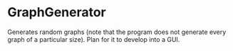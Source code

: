 # GraphGenerator
Generates random graphs (note that the program does not generate every graph of a particular size). Plan for it to develop into a GUI.
